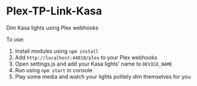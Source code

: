# Plex-TP-Link-Kasa
Dim Kasa lights using Plex webhooks

To use:
1. Install modules using `npm install`
2. Add `http://localhost:44010/plex` to your Plex webhooks
3. Open settings.js and add your Kasa lights' name to `DEVICE_NAME`
4. Run using `npm start` in console
5. Play some media and watch your lights politely dim themselves for you
